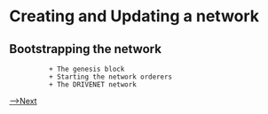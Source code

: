 # Creating and Updating a network

## Bootstrapping the network

              + The genesis block
              + Starting the network orderers
              + The DRIVENET network

[-->Next](./UpdatingtheNetwork.md)
